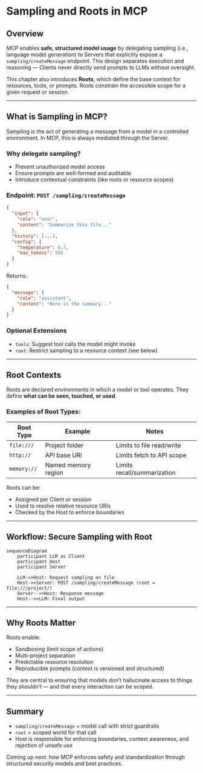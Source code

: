 # Sampling and Roots in MCP

## Overview
MCP enables **safe, structured model usage** by delegating sampling (i.e., language model generation) to Servers that explicitly expose a `sampling/createMessage` endpoint. This design separates execution and reasoning — Clients never directly send prompts to LLMs without oversight.

This chapter also introduces **Roots**, which define the base context for resources, tools, or prompts. Roots constrain the accessible scope for a given request or session.

---

## What is Sampling in MCP?

Sampling is the act of generating a message from a model in a controlled environment. In MCP, this is always mediated through the Server.

### Why delegate sampling?
- Prevent unauthorized model access
- Ensure prompts are well-formed and auditable
- Introduce contextual constraints (like roots or resource scopes)

### Endpoint: `POST /sampling/createMessage`
```json
{
  "input": {
    "role": "user",
    "content": "Summarize this file..."
  },
  "history": [...],
  "config": {
    "temperature": 0.7,
    "max_tokens": 500
  }
}
```
Returns:
```json
{
  "message": {
    "role": "assistant",
    "content": "Here is the summary..."
  }
}
```

### Optional Extensions
- `tools`: Suggest tool calls the model might invoke
- `root`: Restrict sampling to a resource context (see below)

---

## Root Contexts
Roots are declared environments in which a model or tool operates. They define **what can be seen, touched, or used**.

### Examples of Root Types:
| Root Type     | Example                            | Notes                            |
|---------------|-------------------------------------|----------------------------------|
| `file:///`    | Project folder                      | Limits to file read/write        |
| `http://`     | API base URI                        | Limits fetch to API scope        |
| `memory://`   | Named memory region                 | Limits recall/summarization      |

Roots can be:
- Assigned per Client or session
- Used to resolve relative resource URIs
- Checked by the Host to enforce boundaries

---

## Workflow: Secure Sampling with Root
```mermaid
sequenceDiagram
    participant LLM as Client
    participant Host
    participant Server

    LLM->>Host: Request sampling on file
    Host->>Server: POST /sampling/createMessage (root = file:///project/)
    Server-->>Host: Response message
    Host-->>LLM: Final output
```

---

## Why Roots Matter
Roots enable:
- Sandboxing (limit scope of actions)
- Multi-project separation
- Predictable resource resolution
- Reproducible prompts (context is versioned and structured)

They are central to ensuring that models don’t hallucinate access to things they shouldn’t — and that every interaction can be scoped.

---

## Summary
- `sampling/createMessage` = model call with strict guardrails
- `root` = scoped world for that call
- Host is responsible for enforcing boundaries, context awareness, and rejection of unsafe use

Coming up next: how MCP enforces safety and standardization through structured security models and best practices.

